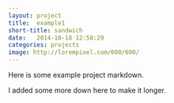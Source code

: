 ```yaml
---
layout: project
title:  example1
short-title: sandwich
date:   2014-10-18 12:58:29
categories: projects
image: http://lorempixel.com/600/600/
---
```


Here is some example project markdown.




















I added some more down here to make it longer.